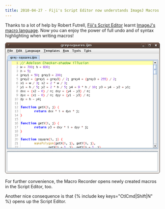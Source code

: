 ```yaml
---
title: 2010-04-27 - Fiji's Script Editor now understands ImageJ Macros
---
```


Thanks to a lot of help by Robert Futrell, [Fiji's Script Editor](/scripting/script-editor) learnt [ImageJ's macro language](/scripting/macro). Now you can enjoy the power of full undo and of syntax highlighting when writing macros!

![](/media/news/imagej-macro-in-the-script-editor.png)

For further convenience, the Macro Recorder opens newly created macros in the Script Editor, too.

Another nice consequence is that {% include key keys="CtlCmd|Shift|N" %} opens up the Script Editor.


